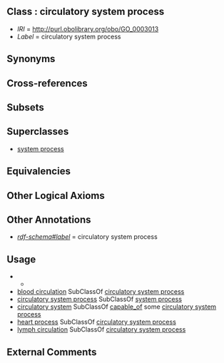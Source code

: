 
## Class : circulatory system process

 * *IRI* = http://purl.obolibrary.org/obo/GO_0003013
 * *Label* = circulatory system process

## Synonyms


## Cross-references


## Subsets


## Superclasses

 * [system process](../../GO/08/GO_0003008.md)

## Equivalencies


## Other Logical Axioms


## Other Annotations

 * *[rdf-schema#label](../../el/rdf-schema#label.md)* = circulatory system process

## Usage

 * -
 * [blood circulation](../../GO/15/GO_0008015.md) SubClassOf [circulatory system process](../../GO/13/GO_0003013.md)
 * [circulatory system process](../../GO/13/GO_0003013.md) SubClassOf [system process](../../GO/08/GO_0003008.md)
 * [circulatory system](../../UBERON/09/UBERON_0001009.md) SubClassOf [capable_of](../../RO/15/RO_0002215.md) some [circulatory system process](../../GO/13/GO_0003013.md)
 * [heart process](../../GO/15/GO_0003015.md) SubClassOf [circulatory system process](../../GO/13/GO_0003013.md)
 * [lymph circulation](../../GO/17/GO_0003017.md) SubClassOf [circulatory system process](../../GO/13/GO_0003013.md)

## External Comments

